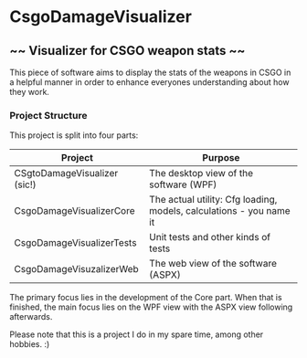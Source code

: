 # CsgoDamageVisualizer
## ~~  Visualizer for CSGO weapon stats ~~

This piece of software aims to display the stats of the weapons in CSGO in a helpful manner in order to enhance everyones understanding about how they work.

### Project Structure

This project is split into four parts:

| Project                      | Purpose                                                             |
| ---------------------------- | ------------------------------------------------------------------- |
| CSgtoDamageVisualizer (sic!) | The desktop view of the software (WPF)                              |
| CsgoDamageVisualizerCore     | The actual utility: Cfg loading, models, calculations - you name it |
| CsgoDamageVisualizerTests    | Unit tests and other kinds of tests                                 |
| CsgoDamageVisuzalizerWeb     | The web view of the software (ASPX)                                 |

The primary focus lies in the development of the Core part. When that is finished, the main focus lies on the WPF view with the ASPX view following afterwards.

Please note that this is a project I do in my spare time, among other hobbies. :)